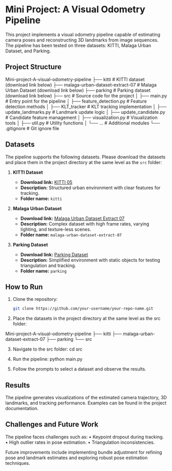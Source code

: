 # Mini Project: A Visual Odometry Pipeline

This project implements a visual odometry pipeline capable of estimating camera poses and reconstructing 3D landmarks from image sequences. The pipeline has been tested on three datasets: KITTI, Malaga Urban Dataset, and Parking.

## Project Structure

Mini-project-A-visual-odometry-pipeline
├── kitti                           # KITTI dataset (download link below)
├── malaga-urban-dataset-extract-07 # Malaga Urban Dataset (download link below)
├── parking                         # Parking dataset (download link below)
├── src                             # Source code for the project
│   ├── main.py                     # Entry point for the pipeline
│   ├── feature_detection.py        # Feature detection methods
│   ├── KLT_tracker                 # KLT tracking implementation
│   ├── update_landmarks.py         # Landmark update logic
│   ├── update_candidate.py         # Candidate feature management
│   ├── visualization.py            # Visualization tools
│   ├── util.py                     # Utility functions
│   └── …                         # Additional modules
└── .gitignore                      # Git ignore file

## Datasets

The pipeline supports the following datasets. Please download the datasets and place them in the project directory at the same level as the `src` folder:

1. **KITTI Dataset**
   - **Download link:** [KITTI 05](https://rpg.ifi.uzh.ch/docs/teaching/2024/kitti05.zip)
   - **Description:** Structured urban environment with clear features for tracking.
   - **Folder name:** `kitti`

2. **Malaga Urban Dataset**
   - **Download link:** [Malaga Urban Dataset Extract 07](https://rpg.ifi.uzh.ch/docs/teaching/2024/malaga-urban-dataset-extract-07.zip)
   - **Description:** Complex dataset with high frame rates, varying lighting, and texture-less scenes.
   - **Folder name:** `malaga-urban-dataset-extract-07`

3. **Parking Dataset**
   - **Download link:** [Parking Dataset](https://rpg.ifi.uzh.ch/docs/teaching/2024/parking.zip)
   - **Description:** Simplified environment with static objects for testing triangulation and tracking.
   - **Folder name:** `parking`

## How to Run

1. Clone the repository:
   ```bash
   git clone https://github.com/your-username/your-repo-name.git


2.	Place the datasets in the project directory at the same level as the src folder:

Mini-project-A-visual-odometry-pipeline
├── kitti
├── malaga-urban-dataset-extract-07
├── parking
└── src


3.	Navigate to the src folder:
cd src


4.	Run the pipeline:
python main.py

5.	Follow the prompts to select a dataset and observe the results.

## Results

The pipeline generates visualizations of the estimated camera trajectory, 3D landmarks, and tracking performance. Examples can be found in the project documentation.

## Challenges and Future Work

The pipeline faces challenges such as:
	•	Keypoint dropout during tracking.
	•	High outlier rates in pose estimation.
	•	Triangulation inconsistencies.

Future improvements include implementing bundle adjustment for refining pose and landmark estimates and exploring robust pose estimation techniques.









